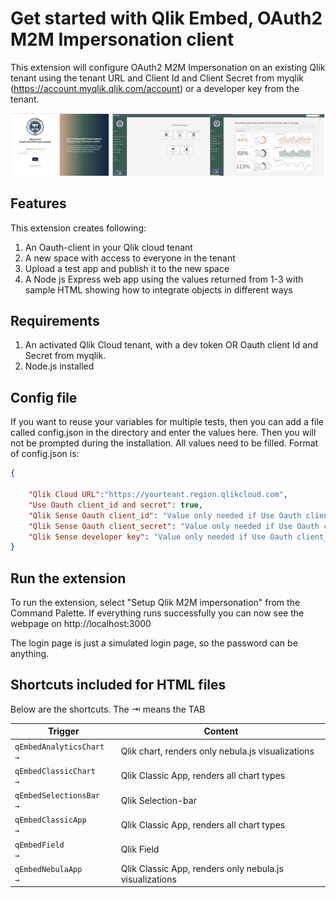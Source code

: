 # Get started with Qlik Embed, OAuth2 M2M Impersonation client

This extension will configure OAuth2 M2M Impersonation on an existing Qlik tenant using the tenant URL and Client Id and Client Secret from myqlik (https://account.myqlik.qlik.com/account) or a developer key from the tenant.

![images/integration.jpg](https://raw.githubusercontent.com/jacobvinzent/qlik_m2m_impersonation/master/images/integration.jpg)

## Features
This extension creates following:
1. An Oauth-client in your Qlik cloud tenant
2. A new space with access to everyone in the tenant
3. Upload a test app and publish it to the new space
4. A Node js Express web app using the values returned from 1-3 with sample HTML showing how to integrate objects in different ways
   
## Requirements

1. An activated Qlik Cloud tenant, with a dev token OR Oauth client Id and Secret from myqlik.
2. Node.js installed 


## Config file
If you want to reuse your variables for multiple tests, then you can add a file called config.json in the directory and enter the values here. Then you will not be prompted during the installation. All values need to be filled. Format of config.json is: 

```json
{

    "Qlik Cloud URL":"https://yourteant.region.qlikcloud.com",
    "Use Oauth client_id and secret": true,
    "Qlik Sense Oauth client_id": "Value only needed if Use Oauth client_id and secret is true",
    "Qlik Sense Oauth client_secret": "Value only needed if Use Oauth client_id and secret is true",
    "Qlik Sense developer key": "Value only needed if Use Oauth client_id and secret is false"
}
```

## Run the extension
To run the extension, select "Setup Qlik M2M impersonation" from the Command Palette. If everything runs successfully you can now see the webpage on http://localhost:3000

The login page is just a simulated login page, so the password can be anything.

## Shortcuts included for HTML files

Below are the shortcuts. The ⇥ means the TAB

|    Trigger                  | Content                                                  |
| --------------------------  | ------------------------------------------------------   |
|  `qEmbedAnalyticsChart →`   | Qlik chart, renders only nebula.js visualizations        |
|  `qEmbedClassicChart   →`   | Qlik Classic App, renders all chart types                |
|  `qEmbedSelectionsBar  →`   | Qlik Selection-bar                                       |
|  `qEmbedClassicApp     →`   | Qlik Classic App, renders all chart types                |
|  `qEmbedField          →`   | Qlik Field                                               |
|  `qEmbedNebulaApp      →`   | Qlik Classic App, renders only nebula.js visualizations  |





